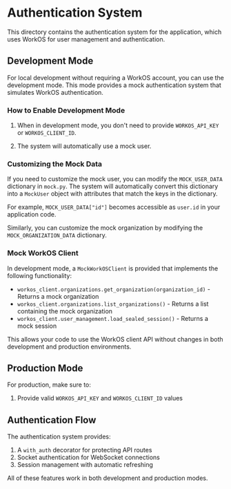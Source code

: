 # Authentication System

This directory contains the authentication system for the application, which uses WorkOS for user management and authentication.

## Development Mode

For local development without requiring a WorkOS account, you can use the development mode. This mode provides a mock authentication system that simulates WorkOS authentication.

### How to Enable Development Mode

1. When in development mode, you don't need to provide `WORKOS_API_KEY` or `WORKOS_CLIENT_ID`.

2. The system will automatically use a mock user.

### Customizing the Mock Data

If you need to customize the mock user, you can modify the `MOCK_USER_DATA` dictionary in `mock.py`. The system will automatically convert this dictionary into a `MockUser` object with attributes that match the keys in the dictionary.

For example, `MOCK_USER_DATA["id"]` becomes accessible as `user.id` in your application code.

Similarly, you can customize the mock organization by modifying the `MOCK_ORGANIZATION_DATA` dictionary.

### Mock WorkOS Client

In development mode, a `MockWorkOSClient` is provided that implements the following functionality:

- `workos_client.organizations.get_organization(organization_id)` - Returns a mock organization
- `workos_client.organizations.list_organizations()` - Returns a list containing the mock organization
- `workos_client.user_management.load_sealed_session()` - Returns a mock session

This allows your code to use the WorkOS client API without changes in both development and production environments.

## Production Mode

For production, make sure to:

1. Provide valid `WORKOS_API_KEY` and `WORKOS_CLIENT_ID` values

## Authentication Flow

The authentication system provides:

1. A `with_auth` decorator for protecting API routes
2. Socket authentication for WebSocket connections
3. Session management with automatic refreshing

All of these features work in both development and production modes.
